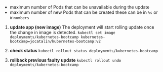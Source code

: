 - maximum number of Pods that can be unavailable during the update 
- maximum number of new Pods that can be created
these can be in `%s` or in`numbers`

1. **update app (new image)**
The deployment will start rolling update once the change in image is detected.
`kubectl set image deployments/kubernetes-bootcamp kubernetes-bootcamp=jocatalin/kubernetes-bootcamp:v2`

2. **check status**
`kubectl rollout status deployments/kubernetes-bootcamp`

3. **rollback previous faulty update**
`kubectl rollout undo deployments/kubernetes-bootcamp`